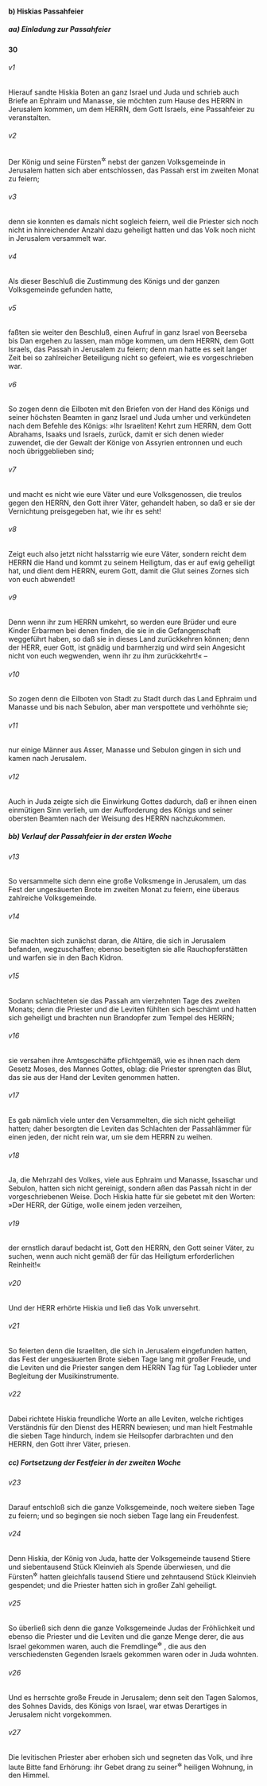 #### b) Hiskias Passahfeier

##### aa) Einladung zur Passahfeier

__30__

###### v1
Hierauf sandte Hiskia Boten an ganz Israel und Juda und schrieb auch Briefe an Ephraim und Manasse, sie möchten zum Hause des HERRN in Jerusalem kommen, um dem HERRN, dem Gott Israels, eine Passahfeier zu veranstalten.

###### v2
Der König und seine Fürsten<sup title="oder: höchsten Beamten">&#x2732;</sup>
 nebst der ganzen Volksgemeinde in Jerusalem hatten sich aber entschlossen, das Passah erst im zweiten Monat zu feiern;

###### v3
denn sie konnten es damals nicht sogleich feiern, weil die Priester sich noch nicht in hinreichender Anzahl dazu geheiligt hatten und das Volk noch nicht in Jerusalem versammelt war.

###### v4
Als dieser Beschluß die Zustimmung des Königs und der ganzen Volksgemeinde gefunden hatte,

###### v5
faßten sie weiter den Beschluß, einen Aufruf in ganz Israel von Beerseba bis Dan ergehen zu lassen, man möge kommen, um dem HERRN, dem Gott Israels, das Passah in Jerusalem zu feiern; denn man hatte es seit langer Zeit bei so zahlreicher Beteiligung nicht so gefeiert, wie es vorgeschrieben war.


###### v6
So zogen denn die Eilboten mit den Briefen von der Hand des Königs und seiner höchsten Beamten in ganz Israel und Juda umher und verkündeten nach dem Befehle des Königs: »Ihr Israeliten! Kehrt zum HERRN, dem Gott Abrahams, Isaaks und Israels, zurück, damit er sich denen wieder zuwendet, die der Gewalt der Könige von Assyrien entronnen und euch noch übriggeblieben sind;

###### v7
und macht es nicht wie eure Väter und eure Volksgenossen, die treulos gegen den HERRN, den Gott ihrer Väter, gehandelt haben, so daß er sie der Vernichtung preisgegeben hat, wie ihr es seht!

###### v8
Zeigt euch also jetzt nicht halsstarrig wie eure Väter, sondern reicht dem HERRN die Hand und kommt zu seinem Heiligtum, das er auf ewig geheiligt hat, und dient dem HERRN, eurem Gott, damit die Glut seines Zornes sich von euch abwendet!

###### v9
Denn wenn ihr zum HERRN umkehrt, so werden eure Brüder und eure Kinder Erbarmen bei denen finden, die sie in die Gefangenschaft weggeführt haben, so daß sie in dieses Land zurückkehren können; denn der HERR, euer Gott, ist gnädig und barmherzig und wird sein Angesicht nicht von euch wegwenden, wenn ihr zu ihm zurückkehrt!« –

###### v10
So zogen denn die Eilboten von Stadt zu Stadt durch das Land Ephraim und Manasse und bis nach Sebulon, aber man verspottete und verhöhnte sie;

###### v11
nur einige Männer aus Asser, Manasse und Sebulon gingen in sich und kamen nach Jerusalem.

###### v12
Auch in Juda zeigte sich die Einwirkung Gottes dadurch, daß er ihnen einen einmütigen Sinn verlieh, um der Aufforderung des Königs und seiner obersten Beamten nach der Weisung des HERRN nachzukommen.

##### bb) Verlauf der Passahfeier in der ersten Woche


###### v13
So versammelte sich denn eine große Volksmenge in Jerusalem, um das Fest der ungesäuerten Brote im zweiten Monat zu feiern, eine überaus zahlreiche Volksgemeinde.

###### v14
Sie machten sich zunächst daran, die Altäre, die sich in Jerusalem befanden, wegzuschaffen; ebenso beseitigten sie alle Rauchopferstätten und warfen sie in den Bach Kidron.

###### v15
Sodann schlachteten sie das Passah am vierzehnten Tage des zweiten Monats; denn die Priester und die Leviten fühlten sich beschämt und hatten sich geheiligt und brachten nun Brandopfer zum Tempel des HERRN;

###### v16
sie versahen ihre Amtsgeschäfte pflichtgemäß, wie es ihnen nach dem Gesetz Moses, des Mannes Gottes, oblag: die Priester sprengten das Blut, das sie aus der Hand der Leviten genommen hatten.

###### v17
Es gab nämlich viele unter den Versammelten, die sich nicht geheiligt hatten; daher besorgten die Leviten das Schlachten der Passahlämmer für einen jeden, der nicht rein war, um sie dem HERRN zu weihen.

###### v18
Ja, die Mehrzahl des Volkes, viele aus Ephraim und Manasse, Issaschar und Sebulon, hatten sich nicht gereinigt, sondern aßen das Passah nicht in der vorgeschriebenen Weise. Doch Hiskia hatte für sie gebetet mit den Worten: »Der HERR, der Gütige, wolle einem jeden verzeihen,

###### v19
der ernstlich darauf bedacht ist, Gott den HERRN, den Gott seiner Väter, zu suchen, wenn auch nicht gemäß der für das Heiligtum erforderlichen Reinheit!«

###### v20
Und der HERR erhörte Hiskia und ließ das Volk unversehrt.


###### v21
So feierten denn die Israeliten, die sich in Jerusalem eingefunden hatten, das Fest der ungesäuerten Brote sieben Tage lang mit großer Freude, und die Leviten und die Priester sangen dem HERRN Tag für Tag Loblieder unter Begleitung der Musikinstrumente.

###### v22
Dabei richtete Hiskia freundliche Worte an alle Leviten, welche richtiges Verständnis für den Dienst des HERRN bewiesen; und man hielt Festmahle die sieben Tage hindurch, indem sie Heilsopfer darbrachten und den HERRN, den Gott ihrer Väter, priesen.

##### cc) Fortsetzung der Festfeier in der zweiten Woche


###### v23
Darauf entschloß sich die ganze Volksgemeinde, noch weitere sieben Tage zu feiern; und so begingen sie noch sieben Tage lang ein Freudenfest.

###### v24
Denn Hiskia, der König von Juda, hatte der Volksgemeinde tausend Stiere und siebentausend Stück Kleinvieh als Spende überwiesen, und die Fürsten<sup title="oder: höchsten Beamten">&#x2732;</sup>
 hatten gleichfalls tausend Stiere und zehntausend Stück Kleinvieh gespendet; und die Priester hatten sich in großer Zahl geheiligt.

###### v25
So überließ sich denn die ganze Volksgemeinde Judas der Fröhlichkeit und ebenso die Priester und die Leviten und die ganze Menge derer, die aus Israel gekommen waren, auch die Fremdlinge<sup title="= Nicht-Israeliten">&#x2732;</sup>
, die aus den verschiedensten Gegenden Israels gekommen waren oder in Juda wohnten.

###### v26
Und es herrschte große Freude in Jerusalem; denn seit den Tagen Salomos, des Sohnes Davids, des Königs von Israel, war etwas Derartiges in Jerusalem nicht vorgekommen.

###### v27
Die levitischen Priester aber erhoben sich und segneten das Volk, und ihre laute Bitte fand Erhörung: ihr Gebet drang zu seiner<sup title="d.h. Gottes">&#x2732;</sup>
 heiligen Wohnung, in den Himmel.